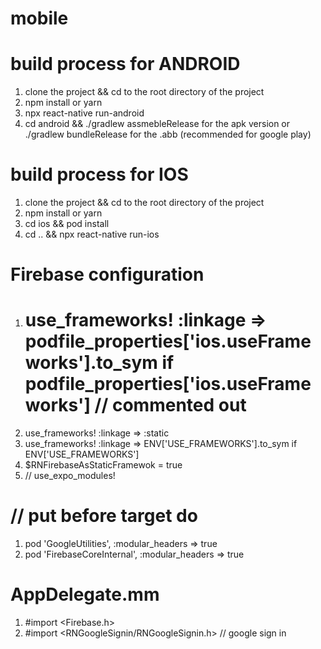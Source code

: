 # mobile
# build process for ANDROID
1. clone the project && cd to the root directory of the project
2. npm install or yarn
3. npx react-native run-android
4. cd android && ./gradlew assmebleRelease for the apk version or ./gradlew bundleRelease for the .abb (recommended for google play)

# build process for IOS
1. clone the project && cd to the root directory of the project
2. npm install or yarn
3. cd ios && pod install
4. cd .. && npx react-native run-ios

# Firebase configuration
1.  # use_frameworks! :linkage => podfile_properties['ios.useFrameworks'].to_sym if podfile_properties['ios.useFrameworks'] // commented out
2.  use_frameworks! :linkage => :static
3.  use_frameworks! :linkage => ENV['USE_FRAMEWORKS'].to_sym if ENV['USE_FRAMEWORKS']
4.  $RNFirebaseAsStaticFramewok = true
5.  // use_expo_modules!

# // put before target do
1. pod 'GoogleUtilities', :modular_headers => true
2. pod 'FirebaseCoreInternal', :modular_headers => true

# AppDelegate.mm
1. #import <Firebase.h>
2. #import <RNGoogleSignin/RNGoogleSignin.h> // google sign in
